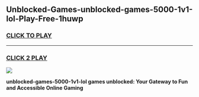 
## Unblocked-Games-unblocked-games-5000-1v1-lol-Play-Free-1huwp
<h3>
<a href="https://premium76.site?title=unblocked-games-5000-1v1-lol&ref=17A">CLICK TO PLAY</a></h3>
<hr>

<h3>
<a href="https://premium76.site?title=unblocked-games-5000-1v1-lol&ref=17A">CLICK 2 PLAY</a>
  
</h3>

<a href="https://premium76.site?title=unblocked-games-5000-1v1-lol&ref=17A"><img src="https://clearcache.store/games.png"></a>


**unblocked-games-5000-1v1-lol games unblocked: Your Gateway to Fun and Accessible Online Gaming**
